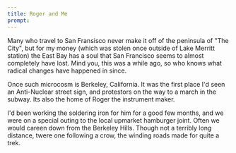 ```yaml
---
title: Roger and Me
prompt: 
---
```


Many who travel to San Fransisco never make it off of the peninsula of "The City", but for my money (which was stolen once outside of Lake Merritt station) the East Bay has a soul that San Francisco seems to almost completely have lost. Mind you, this was a while ago, so who knows what radical changes have happened in since. 

Once such microcosm is Berkeley, California. It was the first place I'd seen an Anti-Nuclear street sign, and protestors on the way to a march in the subway. Its also the home of Roger the instrument maker. 

I'd been working the soldering iron for him for a good few months, and we were on a special outing to the local upmarket hamburger joint. Often we would careen down from the Berkeley Hills. Though not a terribly long distance, twere one following a crow, the winding roads made for quite a trek. 

